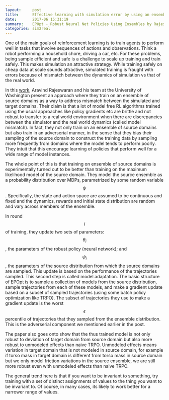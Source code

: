 ```yaml
---
layout:     post
title:      Effective learning with simulation error by using an ensemble of environments.
date:       2017-06 15:31:19
summary:    EPOpt - Robust Neural Net Policies Using Ensembles by Rajeswaran et al.
categories: sim2real
---
```



One of the main goals of reinforcement learning is to train agents to perform well in tasks that involve sequences of actions and observations. Think a robot performing a household chore, driving a car, etc. For these problems, being sample efficient and safe is a challenge to scale up training and train safely. This makes simulation an attractive strategy. While training safely on cheap data at scale sounds attractive, simulated training is fraught with errors because of mismatch between the dynamics of simulation vs that of the real world. 

In this [work](https://arxiv.org/abs/1610.01283), Aravind Rajeswaran and his team at the University of Washington present an approach where they train on an ensemble of source domains as a way to address mismatch between the simulated and target domains. Their claim is that a lot of model free RL algorithms trained using the usual approaches like policy gradients etc are brittle and not robust to transfer to a real world environment when there are discrepancies between the simulator and the real world dynamics (called model mismatch). In fact, they not only train on an ensemble of source domains but also train in an adverserial manner, in the sense that they bias their sampling of the source domain to construct the training data by sampling more frequently from domains where the model tends to perform poorly. They intuit that this encourage learning of policies that perform well for a wide range of model instances. 

The whole point of this is that training on ensemble of source domains is experimentally turned out to be better than training on the maximum likelihood model of the source domain. They model the source ensemble as a probability distribution over MDPs, parametrized by some random variable $$\psi$$. Specifically, the state and action space are assumed to be continuous and fixed and the dynamics, rewards and initial state distribution are random and vary across members of the ensemble. 

In round $$i$$ of training, they update two sets of parameters: $$\theta_i$$, the parameters of the robust policy (neural network); and $$\psi_i$$, the parameters of the source distribution from which the source domains are sampled. This update is based on the performance of the trajectories sampled. This second step is called model adaptation.
The basic structure of EPOpt is to sample a collection of models from the source distribution, sample trajectories from each of these models, and make a gradient update based on a subset of sampled trajectories (using some batch policy optimization like TRPO). The subset of trajectories they use to make a gradient update is the worst $$\epsilon$$ percentile of trajectories that they sampled from the ensemble distribution. This is the adverserial component we mentioned earlier in the post.

The paper also goes onto show that the thus trained model is not only robust to deviation of target domain from source domain but also more robust to unmodeled effects than naive TRPO. Unmodeled effects means variation in target domain that is not modeled in source domain, for example if torso mass in target domain is different from torso mass in source domain but we only model friction variations in the source ensemble, we are still more robust even with unmodeled effects than naive TRPO.

The general trend here is that if you want to be invariant to something, try training with a set of distinct assignments of values to the thing you want to be invariant to. Of course, in many cases, its likely to work better for a narrower range of values.
